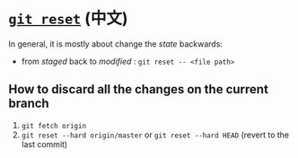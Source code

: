 # [`git reset`](https://www.youtube.com/watch?v=QEuqlpMOL9E&list=PLXO45tsB95cKysjmSNln65YoUt9lwEl7-&index=6) (中文)
In general, it is mostly about change the *state* backwards:

 * from *staged* back to *modified* : `git reset -- <file path>`
## How to discard all the changes on the current branch
1. `git fetch origin`
2. `git reset --hard origin/master` or `git reset --hard HEAD` (revert to the last commit)
